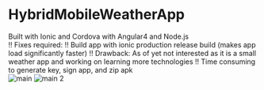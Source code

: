# HybridMobileWeatherApp
Built with Ionic and Cordova with Angular4 and Node.js
<br>
!! Fixes required:
!! Build app with ionic production release build (makes app load significantly faster)
!! Drawback: As of yet not interested as it is a small weather app and working on learning more technologies
!! Time consuming to generate key, sign app, and zip apk
<br>
![main](https://user-images.githubusercontent.com/32786237/37317136-013405a6-26c8-11e8-9d71-cfbf0ead9700.jpg)
![main 2](https://user-images.githubusercontent.com/32786237/37317141-053ce3c0-26c8-11e8-980b-d3b9a757f32f.jpg)
